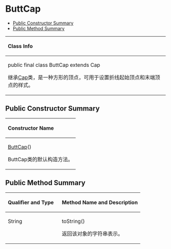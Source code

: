 # ButtCap<a name="ZH-CN_TOPIC_0000001099661106"></a>

-   [Public Constructor Summary](#section483568144915)
-   [Public Method Summary](#section169040354917)


<a name="table8946mcpsimp"></a>
<table><thead align="left"><tr id="row8950mcpsimp"><th class="cellrowborder" valign="top" width="100%" id="mcps1.1.2.1.1"><p id="p8952mcpsimp"><a name="p8952mcpsimp"></a><a name="p8952mcpsimp"></a>Class Info</p>
</th>
</tr>
</thead>
<tbody><tr id="row8953mcpsimp"><td class="cellrowborder" valign="top" width="100%" headers="mcps1.1.2.1.1 "><p id="p8617311377"><a name="p8617311377"></a><a name="p8617311377"></a>public final class ButtCap extends Cap</p>
<p id="p8955mcpsimp"><a name="p8955mcpsimp"></a><a name="p8955mcpsimp"></a>继承<a href="cap.md">Cap</a>类，是一种方形的顶点，可用于设置折线起始顶点和末端顶点的样式。</p>
</td>
</tr>
</tbody>
</table>

## Public Constructor Summary<a name="section483568144915"></a>

<a name="table8959mcpsimp"></a>
<table><thead align="left"><tr id="row8963mcpsimp"><th class="cellrowborder" valign="top" width="100%" id="mcps1.1.2.1.1"><p id="p145mcpsimp"><a name="p145mcpsimp"></a><a name="p145mcpsimp"></a>Constructor Name</p>
</th>
</tr>
</thead>
<tbody><tr id="row8966mcpsimp"><td class="cellrowborder" valign="top" width="100%" headers="mcps1.1.2.1.1 "><p id="p8968mcpsimp"><a name="p8968mcpsimp"></a><a name="p8968mcpsimp"></a><a href="buttcap.md">ButtCap</a>()</p>
<p id="p0841151112341"><a name="p0841151112341"></a><a name="p0841151112341"></a>ButtCap类的默认构造方法。</p>
</td>
</tr>
</tbody>
</table>

## Public Method Summary<a name="section169040354917"></a>

<a name="table8970mcpsimp"></a>
<table><thead align="left"><tr id="row8975mcpsimp"><th class="cellrowborder" valign="top" width="40%" id="mcps1.1.3.1.1"><p id="p770950204210"><a name="p770950204210"></a><a name="p770950204210"></a>Qualifier and Type</p>
</th>
<th class="cellrowborder" valign="top" width="60%" id="mcps1.1.3.1.2"><p id="p270650134216"><a name="p270650134216"></a><a name="p270650134216"></a>Method Name and Description</p>
</th>
</tr>
</thead>
<tbody><tr id="row8980mcpsimp"><td class="cellrowborder" valign="top" width="40%" headers="mcps1.1.3.1.1 "><p id="p8982mcpsimp"><a name="p8982mcpsimp"></a><a name="p8982mcpsimp"></a>String</p>
</td>
<td class="cellrowborder" valign="top" width="60%" headers="mcps1.1.3.1.2 "><p id="p8984mcpsimp"><a name="p8984mcpsimp"></a><a name="p8984mcpsimp"></a>toString()</p>
<p id="p1811161348"><a name="p1811161348"></a><a name="p1811161348"></a>返回该对象的字符串表示。</p>
</td>
</tr>
</tbody>
</table>


